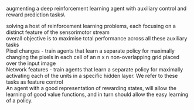 augmenting a deep reinforcement learning agent with auxiliary control and reward prediction tasks\

solving a host of reinforcement learning problems, each focusing on a distinct feature of the sensorimotor stream\
overall objective is to maximise total performance across all these auxiliary tasks\
Pixel changes - train agents that learn a separate policy for maximally changing the pixels in each cell of an n x n non-overlapping grid placed over the input image\
Network features - train agents that learn a separate policy for maximally activating each of the units in a specific hidden layer. We refer to these tasks as feature control\
An agent with a good representation of rewarding states, will allow the learning of good value functions, and in turn should allow the easy learning of a policy.
